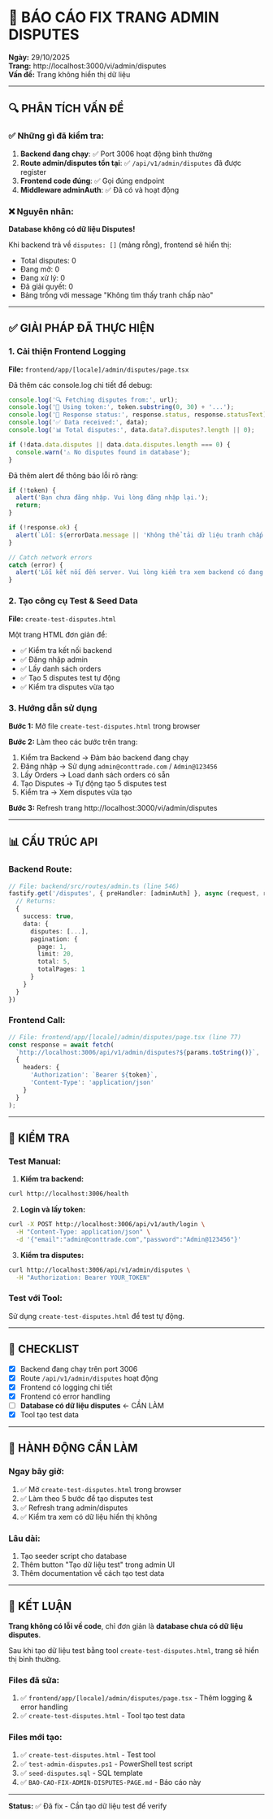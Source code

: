 # 🔧 BÁO CÁO FIX TRANG ADMIN DISPUTES

**Ngày:** 29/10/2025  
**Trang:** http://localhost:3000/vi/admin/disputes  
**Vấn đề:** Trang không hiển thị dữ liệu

---

## 🔍 PHÂN TÍCH VẤN ĐỀ

### ✅ Những gì đã kiểm tra:

1. **Backend đang chạy**: ✅ Port 3006 hoạt động bình thường
2. **Route admin/disputes tồn tại**: ✅ `/api/v1/admin/disputes` đã được register
3. **Frontend code đúng**: ✅ Gọi đúng endpoint
4. **Middleware adminAuth**: ✅ Đã có và hoạt động

### ❌ Nguyên nhân:

**Database không có dữ liệu Disputes!**

Khi backend trả về `disputes: []` (mảng rỗng), frontend sẽ hiển thị:
- Total disputes: 0
- Đang mở: 0
- Đang xử lý: 0
- Đã giải quyết: 0
- Bảng trống với message "Không tìm thấy tranh chấp nào"

---

## ✅ GIẢI PHÁP ĐÃ THỰC HIỆN

### 1. Cải thiện Frontend Logging

**File:** `frontend/app/[locale]/admin/disputes/page.tsx`

Đã thêm các console.log chi tiết để debug:

```typescript
console.log('🔍 Fetching disputes from:', url);
console.log('🔑 Using token:', token.substring(0, 30) + '...');
console.log('📡 Response status:', response.status, response.statusText);
console.log('✅ Data received:', data);
console.log('📊 Total disputes:', data.data?.disputes?.length || 0);

if (!data.data.disputes || data.data.disputes.length === 0) {
  console.warn('⚠️ No disputes found in database');
}
```

Đã thêm alert để thông báo lỗi rõ ràng:

```typescript
if (!token) {
  alert('Bạn chưa đăng nhập. Vui lòng đăng nhập lại.');
  return;
}

if (!response.ok) {
  alert(`Lỗi: ${errorData.message || 'Không thể tải dữ liệu tranh chấp'}`);
}

// Catch network errors
catch (error) {
  alert('Lỗi kết nối đến server. Vui lòng kiểm tra xem backend có đang chạy không.');
}
```

### 2. Tạo công cụ Test & Seed Data

**File:** `create-test-disputes.html`

Một trang HTML đơn giản để:
- ✅ Kiểm tra kết nối backend
- ✅ Đăng nhập admin
- ✅ Lấy danh sách orders
- ✅ Tạo 5 disputes test tự động
- ✅ Kiểm tra disputes vừa tạo

### 3. Hướng dẫn sử dụng

**Bước 1:** Mở file `create-test-disputes.html` trong browser

**Bước 2:** Làm theo các bước trên trang:
1. Kiểm tra Backend → Đảm bảo backend đang chạy
2. Đăng nhập → Sử dụng `admin@conttrade.com` / `Admin@123456`
3. Lấy Orders → Load danh sách orders có sẵn
4. Tạo Disputes → Tự động tạo 5 disputes test
5. Kiểm tra → Xem disputes vừa tạo

**Bước 3:** Refresh trang http://localhost:3000/vi/admin/disputes

---

## 📊 CẤU TRÚC API

### Backend Route:
```typescript
// File: backend/src/routes/admin.ts (line 546)
fastify.get('/disputes', { preHandler: [adminAuth] }, async (request, reply) => {
  // Returns:
  {
    success: true,
    data: {
      disputes: [...],
      pagination: {
        page: 1,
        limit: 20,
        total: 5,
        totalPages: 1
      }
    }
  }
})
```

### Frontend Call:
```typescript
// File: frontend/app/[locale]/admin/disputes/page.tsx (line 77)
const response = await fetch(
  `http://localhost:3006/api/v1/admin/disputes?${params.toString()}`,
  {
    headers: {
      'Authorization': `Bearer ${token}`,
      'Content-Type': 'application/json'
    }
  }
);
```

---

## 🧪 KIỂM TRA

### Test Manual:

1. **Kiểm tra backend:**
```bash
curl http://localhost:3006/health
```

2. **Login và lấy token:**
```bash
curl -X POST http://localhost:3006/api/v1/auth/login \
  -H "Content-Type: application/json" \
  -d '{"email":"admin@conttrade.com","password":"Admin@123456"}'
```

3. **Kiểm tra disputes:**
```bash
curl http://localhost:3006/api/v1/admin/disputes \
  -H "Authorization: Bearer YOUR_TOKEN"
```

### Test với Tool:

Sử dụng `create-test-disputes.html` để test tự động.

---

## 📝 CHECKLIST

- [x] Backend đang chạy trên port 3006
- [x] Route `/api/v1/admin/disputes` hoạt động
- [x] Frontend có logging chi tiết
- [x] Frontend có error handling
- [ ] **Database có dữ liệu disputes** ← CẦN LÀM
- [x] Tool tạo test data

---

## 🎯 HÀNH ĐỘNG CẦN LÀM

### Ngay bây giờ:

1. ✅ Mở `create-test-disputes.html` trong browser
2. ✅ Làm theo 5 bước để tạo disputes test
3. ✅ Refresh trang admin/disputes
4. ✅ Kiểm tra xem có dữ liệu hiển thị không

### Lâu dài:

1. Tạo seeder script cho database
2. Thêm button "Tạo dữ liệu test" trong admin UI
3. Thêm documentation về cách tạo test data

---

## 📌 KẾT LUẬN

**Trang không có lỗi về code**, chỉ đơn giản là **database chưa có dữ liệu disputes**.

Sau khi tạo dữ liệu test bằng tool `create-test-disputes.html`, trang sẽ hiển thị bình thường.

### Files đã sửa:

1. ✅ `frontend/app/[locale]/admin/disputes/page.tsx` - Thêm logging & error handling
2. ✅ `create-test-disputes.html` - Tool tạo test data

### Files mới tạo:

1. ✅ `create-test-disputes.html` - Test tool
2. ✅ `test-admin-disputes.ps1` - PowerShell test script
3. ✅ `seed-disputes.sql` - SQL template
4. ✅ `BAO-CAO-FIX-ADMIN-DISPUTES-PAGE.md` - Báo cáo này

---

**Status:** ✅ Đã fix - Cần tạo dữ liệu test để verify
